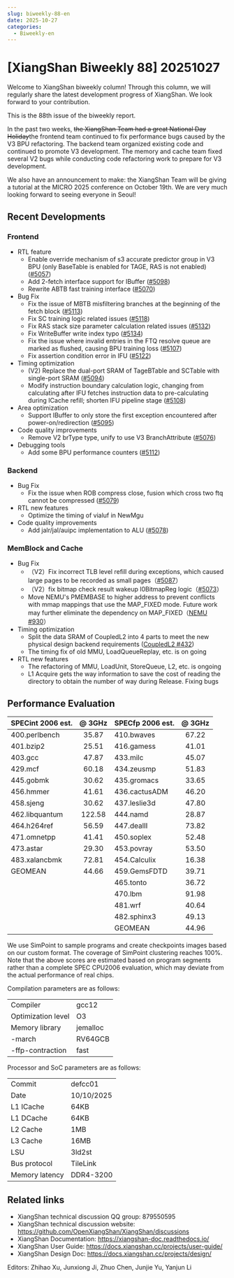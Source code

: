 ```yaml
---
slug: biweekly-88-en
date: 2025-10-27
categories:
  - Biweekly-en
---
```


# [XiangShan Biweekly 88] 20251027

Welcome to XiangShan biweekly column! Through this column, we will regularly share the latest development progress of XiangShan. We look forward to your contribution.

This is the 88th issue of the biweekly report.

In the past two weeks, ~~the XiangShan Team had a great National Day Holiday~~the frontend team continued to fix performance bugs caused by the V3 BPU refactoring. The backend team organized existing code and continued to promote V3 development. The memory and cache team fixed several V2 bugs while conducting code refactoring work to prepare for V3 development.

We also have an announcement to make: the XiangShan Team will be giving a tutorial at the MICRO 2025 conference on October 19th. We are very much looking forward to seeing everyone in Seoul!

<!-- more -->

## Recent Developments

### Frontend

- RTL feature
  - Enable override mechanism of s3 accurate predictor group in V3 BPU (only BaseTable is enabled for TAGE, RAS is not enabled) ([#5057](https://github.com/OpenXiangShan/XiangShan/pull/5057))
  - Add 2-fetch interface support for IBuffer ([#5098](https://github.com/OpenXiangShan/XiangShan/pull/5098))
  - Rewrite ABTB fast training interface ([#5070](https://github.com/OpenXiangShan/XiangShan/pull/5070))
- Bug Fix
  - Fix the issue of MBTB misfiltering branches at the beginning of the fetch block ([#5113](https://github.com/OpenXiangShan/XiangShan/pull/5113))
  - Fix SC training logic related issues ([#5118](https://github.com/OpenXiangShan/XiangShan/pull/5118))
  - Fix RAS stack size parameter calculation related issues ([#5132](https://github.com/OpenXiangShan/XiangShan/pull/5132))
  - Fix WriteBuffer write index typo ([#5134](https://github.com/OpenXiangShan/XiangShan/pull/5134))
  - Fix the issue where invalid entries in the FTQ resolve queue are marked as flushed, causing BPU training loss ([#5107](https://github.com/OpenXiangShan/XiangShan/pull/5107))
  - Fix assertion condition error in IFU ([#5122](https://github.com/OpenXiangShan/XiangShan/pull/5122))
- Timing optimization
  - (V2) Replace the dual-port SRAM of TageBTable and SCTable with single-port SRAM ([#5094](https://github.com/OpenXiangShan/XiangShan/pull/5094))
  - Modify instruction boundary calculation logic, changing from calculating after IFU fetches instruction data to pre-calculating during ICache refill; shorten IFU pipeline stage ([#5108](https://github.com/OpenXiangShan/XiangShan/pull/5108))
- Area optimization
  - Support IBuffer to only store the first exception encountered after power-on/redirection ([#5095](https://github.com/OpenXiangShan/XiangShan/pull/5095))
- Code quality improvements
  - Remove V2 brType type, unify to use V3 BranchAttribute ([#5076](https://github.com/OpenXiangShan/XiangShan/pull/5076))
- Debugging tools
  - Add some BPU performance counters ([#5112](https://github.com/OpenXiangShan/XiangShan/pull/5112))

### Backend

- Bug Fix
  - Fix the issue when ROB compress close, fusion which cross two ftq cannot be compressed ([#5079](https://github.com/OpenXiangShan/XiangShan/pull/5079))
- RTL new features
  - Optimize the timing of vialuf in NewMgu
- Code quality improvements
  - Add jalr/jal/auipc implementation to ALU ([#5078](https://github.com/OpenXiangShan/XiangShan/pull/5078))

### MemBlock and Cache

- Bug Fix
  - （V2）Fix incorrect TLB level refill during exceptions, which caused large pages to be recorded as small pages（[#5087](https://github.com/OpenXiangShan/XiangShan/pull/5087)）
  - （V2）fix bitmap check result wakeup l0BitmapReg logic（[#5073](https://github.com/OpenXiangShan/XiangShan/pull/5073)）
  - Move NEMU's PMEMBASE to higher address to prevent conflicts with mmap mappings that use the MAP_FIXED mode. Future work may further eliminate the dependency on MAP_FIXED（[NEMU #930](https://github.com/OpenXiangShan/NEMU/pull/930)）
- Timing optimization
  - Split the data SRAM of CoupledL2 into 4 parts to meet the new physical design backend requirements  ([CoupledL2 #432](https://github.com/OpenXiangShan/CoupledL2/pull/432))
  - The timing fix of old MMU, LoadQueueReplay, etc. is on going
- RTL new features
  - The refactoring of MMU, LoadUnit, StoreQueue, L2, etc. is ongoing
  - L1 Acquire gets the way information to save the cost of reading the directory to obtain the number of way during Release. Fixing bugs

## Performance Evaluation

| SPECint 2006 est. | @ 3GHz | SPECfp 2006 est. | @ 3GHz |
| :---------------- | :----: | :--------------- | :----: |
| 400.perlbench     | 35.87  | 410.bwaves       | 67.22  |
| 401.bzip2         | 25.51  | 416.gamess       | 41.01  |
| 403.gcc           | 47.87  | 433.milc         | 45.07  |
| 429.mcf           | 60.18  | 434.zeusmp       | 51.83  |
| 445.gobmk         | 30.62  | 435.gromacs      | 33.65  |
| 456.hmmer         | 41.61  | 436.cactusADM    | 46.20  |
| 458.sjeng         | 30.62  | 437.leslie3d     | 47.80  |
| 462.libquantum    | 122.58 | 444.namd         | 28.87  |
| 464.h264ref       | 56.59  | 447.dealII       | 73.82  |
| 471.omnetpp       | 41.41  | 450.soplex       | 52.48  |
| 473.astar         | 29.30  | 453.povray       | 53.50  |
| 483.xalancbmk     | 72.81  | 454.Calculix     | 16.38  |
| GEOMEAN           | 44.66  | 459.GemsFDTD     | 39.71  |
|                   |        | 465.tonto        | 36.72  |
|                   |        | 470.lbm          | 91.98  |
|                   |        | 481.wrf          | 40.64  |
|                   |        | 482.sphinx3      | 49.13  |
|                   |        | GEOMEAN          | 44.96  |

We use SimPoint to sample programs and create checkpoints images based on our custom format. The coverage of SimPoint clustering reaches 100%. Note that the above scores are estimated based on program segments rather than a complete SPEC CPU2006 evaluation, which may deviate from the actual performance of real chips.

Compilation parameters are as follows:

|                    |          |
| ------------------ | -------- |
| Compiler           | gcc12    |
| Optimization level | O3       |
| Memory library     | jemalloc |
| -march             | RV64GCB  |
| -ffp-contraction   | fast     |

Processor and SoC parameters are as follows:

|                |            |
| -------------- | ---------- |
| Commit         | defcc01    |
| Date           | 10/10/2025 |
| L1 ICache      | 64KB       |
| L1 DCache      | 64KB       |
| L2 Cache       | 1MB        |
| L3 Cache       | 16MB       |
| LSU            | 3ld2st     |
| Bus protocol   | TileLink   |
| Memory latency | DDR4-3200  |

## Related links

- XiangShan technical discussion QQ group: 879550595
- XiangShan technical discussion website: <https://github.com/OpenXiangShan/XiangShan/discussions>
- XiangShan Documentation: <https://xiangshan-doc.readthedocs.io/>
- XiangShan User Guide: <https://docs.xiangshan.cc/projects/user-guide/>
- XiangShan Design Doc: <https://docs.xiangshan.cc/projects/design/>

Editors: Zhihao Xu, Junxiong Ji, Zhuo Chen, Junjie Yu, Yanjun Li
